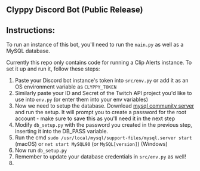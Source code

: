 ## Clyppy Discord Bot (Public Release)

## Instructions:

To run an instance of this bot, you'll need to run the `main.py` as well as a MySQL database.

Currently this repo only contains code for running a Clip Alerts instance. To set it up and run it, follow these steps:

1. Paste your Discord bot instance's token into `src/env.py` or add it as an OS environment variable as `CLYPPY_TOKEN`
2. Similarly paste your ID and Secret of the Twitch API project you'd like to use into `env.py` (or enter them into your env variables)
3. Now we need to setup the database. Download [mysql community server](https://dev.mysql.com/downloads/mysql/) and run the setup. It will prompt you to create a password for the root account - make sure to save this as you'll need it in the next step
4. Modify `db_setup.py` with the password you created in the previous step, inserting it into the DB_PASS variable.
5. Run the cmd `sudo /usr/local/mysql/support-files/mysql.server start` (macOS) or `net start MySQL90` (or `MySQL[version]`) (Windows)
6. Now run `db_setup.py`
7. Remember to update your database credentials in `src/env.py` as well!
8. 